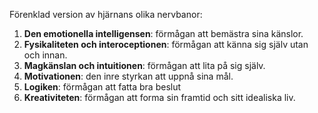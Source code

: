 

Förenklad version av hjärnans olika nervbanor: 
 1. **Den emotionella intelligensen**: förmågan att bemästra sina känslor. 
 2. **Fysikaliteten och interoceptionen**: förmågan att känna sig själv utan och innan.
 3. **Magkänslan och intuitionen**: förmågan att lita på sig själv. 
 4. **Motivationen**: den inre styrkan att uppnå sina mål. 
 5. **Logiken**: förmågan att fatta bra beslut
 6. **Kreativiteten**: förmågan att forma sin framtid och sitt idealiska liv.
 
